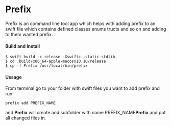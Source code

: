 # Prefix
Prefix is an command line tool app which helps with adding prefix to an swift file which contains defined classes enums tructs and so on and adding to them wanted prefix.

#### Build and Install

```
$ swift build -c release -Xswiftc -static-stdlib
$ cd .build/x86_64-apple-macosx10.10/release
$ cp -f Prefix /usr/local/bin/prefix
```

#### Ussage

From terminal go to your folder with swift files you want to add prefix and run:

```
prefix add PREFIX_NAME
```

and **Prefix** will create and subfolder with name PREFIX_NAME**Prefix** and put all changed files in.